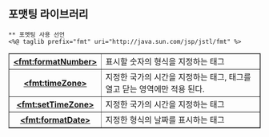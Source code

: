 ## 포맷팅 라이브러리

```
** 포멧팅 사용 선언
<%@ taglib prefix="fmt" uri="http://java.sun.com/jsp/jstl/fmt" %>
```

<table border="1" cellspaicng="0">
<tr>
    <th>  <a href="https://github.com/hyeah0/SmartWeb_Contents_WebApplication_developer_class/blob/main/5_web/05_jsp/05_EL_JSTL/JSTL_%3Cc:tag%3E/%ED%83%9C%EA%B7%B8%EC%A2%85%EB%A5%98/02_format_01_formatNumber.md" > &lt;fmt:formatNumber&gt; </a>
    </th>
    <td> 표시할 숫자의 형식을 지정하는 태그 </td></tr>
<tr>
    <th> <a href="" > &lt;fmt:timeZone&gt; </a>	
    </th>
    <td> 지정한 국가의 시간을 지정하는 태그, 태그를 열고 닫는 영역에만 적용 된다.</td></tr>
<tr>
    <th> <a href="" > &lt;fmt:setTimeZone&gt; </a>
    </th>
    <td> 지정한 국가의 시간을 지정하는 태그</td></tr>
<tr>
    <th> <a href="" > &lt;fmt:formatDate&gt; </a>
    </th>
    <td> 지정한 형식의 날짜를 표시하는 태그 </td></tr>
</talbe>
